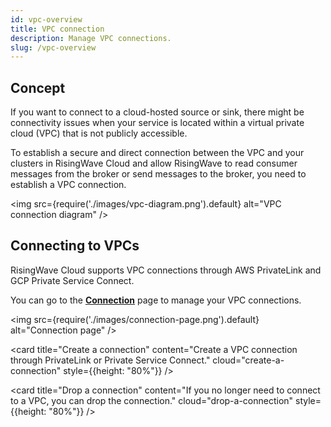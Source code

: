 ```yaml
---
id: vpc-overview
title: VPC connection
description: Manage VPC connections.
slug: /vpc-overview
---
```


## Concept

If you want to connect to a cloud-hosted source or sink, there might be connectivity issues when your service is located within a virtual private cloud (VPC) that is not publicly accessible. 

To establish a secure and direct connection between the VPC and your clusters in RisingWave Cloud and allow RisingWave to read consumer messages from the broker or send messages to the broker, you need to establish a VPC connection.

<img
src={require('./images/vpc-diagram.png').default}
alt="VPC connection diagram"
/>

## Connecting to VPCs

RisingWave Cloud supports VPC connections through AWS PrivateLink and GCP Private Service Connect.

You can go to the [**Connection**](https://cloud.risingwave.com/connection/) page to manage your VPC connections.

<img
  src={require('./images/connection-page.png').default}
  alt="Connection page"
/>

<grid
 container
 direction="row"
 spacing="15"
 justifyContent="space-between"
 justifyItems="stretch"
 alignItems="stretch">

<grid item xs={12} sm={6} md={6}>

<card
title="Create a connection"
content="Create a VPC connection through PrivateLink or Private Service Connect."
cloud="create-a-connection"
style={{height: "80%"}}
/>

</grid>

<grid item xs={12} sm={6} md={6}>

<card
title="Drop a connection"
content="If you no longer need to connect to a VPC, you can drop the connection."
cloud="drop-a-connection"
style={{height: "80%"}}
/>
  
</grid>

</grid>
